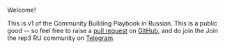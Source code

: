 Welcome! 

This is v1 of the Community Building Playbook in Russian.
This is a public good -- so feel free to raise a <a href="https://docs.github.com/en/pull-requests">pull request</a> on <a href="https://Drepute.github.io/playbook-ru">GitHub</a>, and do join the Join the rep3 RU community on <a href="https://t.me/rep3gg_ru_group">Telegram</a>.
